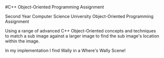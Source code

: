 #C++ Object-Oriented Programming Assignment

Second Year Computer Science University Object-Oriented Programming Assignment

Using a range of advanced C++ Object-Oriented concepts and techniques to match a sub image against a larger image to find the sub image's location within the image.

In my implementation I find Wally in a Where's Wally Scene!
